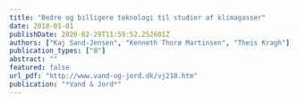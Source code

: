 ```yaml
---
title: "Bedre og billigere teknologi til studier af klimagasser"
date: 2018-01-01
publishDate: 2020-02-29T11:59:52.252601Z
authors: ["Kaj Sand-Jensen", "Kenneth Thorø Martinsen", "Theis Kragh"]
publication_types: ["8"]
abstract: ""
featured: false
url_pdf: "http://www.vand-og-jord.dk/vj218.htm"
publication: "*Vand & Jord*"
---
```


